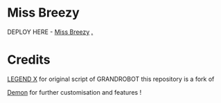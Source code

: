 # Miss Breezy

DEPLOY HERE - [Miss Breezy](https://dashboard.heroku.com/new?button-url=https%3A%2F%2Fgithub.com%2FTheDemonBoi%2Fmissbreezy&template=https%3A%2F%2Fgithub.com%2FTheDemonBoi%2FMissBreezy)
[.](https://heroku.com/deploy)

# Credits

 [LEGEND X](https://t.me/legendx22) for original script of GRANDROBOT this repository is a fork of 
 
 [Demon](https://t.me/Anonymous_account1) for further customisation and features !


